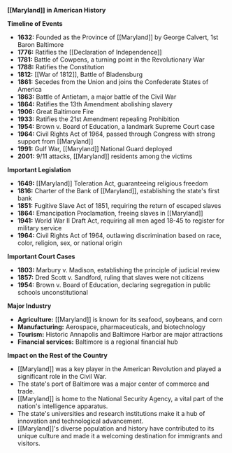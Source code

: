 **[[Maryland]] in American History**

**Timeline of Events**

* **1632:** Founded as the Province of [[Maryland]] by George Calvert, 1st Baron Baltimore
* **1776:** Ratifies the [[Declaration of Independence]]
* **1781:** Battle of Cowpens, a turning point in the Revolutionary War
* **1788:** Ratifies the Constitution
* **1812:** [[War of 1812]], Battle of Bladensburg
* **1861:** Secedes from the Union and joins the Confederate States of America
* **1863:** Battle of Antietam, a major battle of the Civil War
* **1864:** Ratifies the 13th Amendment abolishing slavery
* **1906:** Great Baltimore Fire
* **1933:** Ratifies the 21st Amendment repealing Prohibition
* **1954:** Brown v. Board of Education, a landmark Supreme Court case
* **1964:** Civil Rights Act of 1964, passed through Congress with strong support from [[Maryland]]
* **1991:** Gulf War, [[Maryland]] National Guard deployed
* **2001:** 9/11 attacks, [[Maryland]] residents among the victims

**Important Legislation**

* **1649:** [[Maryland]] Toleration Act, guaranteeing religious freedom
* **1816:** Charter of the Bank of [[Maryland]], establishing the state's first bank
* **1851:** Fugitive Slave Act of 1851, requiring the return of escaped slaves
* **1864:** Emancipation Proclamation, freeing slaves in [[Maryland]]
* **1941:** World War II Draft Act, requiring all men aged 18-45 to register for military service
* **1964:** Civil Rights Act of 1964, outlawing discrimination based on race, color, religion, sex, or national origin

**Important Court Cases**

* **1803:** Marbury v. Madison, establishing the principle of judicial review
* **1857:** Dred Scott v. Sandford, ruling that slaves were not citizens
* **1954:** Brown v. Board of Education, declaring segregation in public schools unconstitutional

**Major Industry**

* **Agriculture:** [[Maryland]] is known for its seafood, soybeans, and corn
* **Manufacturing:** Aerospace, pharmaceuticals, and biotechnology
* **Tourism:** Historic Annapolis and Baltimore Harbor are major attractions
* **Financial services:** Baltimore is a regional financial hub

**Impact on the Rest of the Country**

* [[Maryland]] was a key player in the American Revolution and played a significant role in the Civil War.
* The state's port of Baltimore was a major center of commerce and trade.
* [[Maryland]] is home to the National Security Agency, a vital part of the nation's intelligence apparatus.
* The state's universities and research institutions make it a hub of innovation and technological advancement.
* [[Maryland]]'s diverse population and history have contributed to its unique culture and made it a welcoming destination for immigrants and visitors.